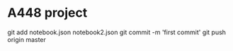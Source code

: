 # A448 project
git add notebook.json notebook2.json
git commit -m 'first commit'
git push origin master
